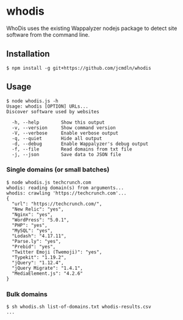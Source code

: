 # whodis
WhoDis uses the existing Wappalyzer nodejs package to detect site
software from the command line.


## Installation

	$ npm install -g git+https://github.com/jcmdln/whodis


## Usage

	$ node whodis.js -h
	Usage: whodis [OPTION] URLs...
	Discover software used by websites

      -h, --help        Show this output
      -v, --version     Show command version
      -V, --verbose     Enable verbose output
      -q, --quiet       Hide all output
      -d, --debug       Enable Wappalyzer's debug output
      -f, --file        Read domains from txt file
      -j, --json        Save data to JSON file

### Single domains (or small batches)

    $ node whodis.js techcrunch.com
    whodis: reading domain(s) from arguments...
    whodis: crawling 'https://techcrunch.com'...
    {
      "url": "https://techcrunch.com/",
      "New Relic": "yes",
      "Nginx": "yes",
      "WordPress": "5.0.1",
      "PHP": "yes",
      "MySQL": "yes",
      "Lodash": "4.17.11",
      "Parse.ly": "yes",
      "Prebid": "yes",
      "Twitter Emoji (Twemoji)": "yes",
      "Typekit": "1.19.2",
      "jQuery": "1.12.4",
      "jQuery Migrate": "1.4.1",
      "MediaElement.js": "4.2.6"
    }

### Bulk domains

	$ sh whodis.sh list-of-domains.txt whodis-results.csv
	...
